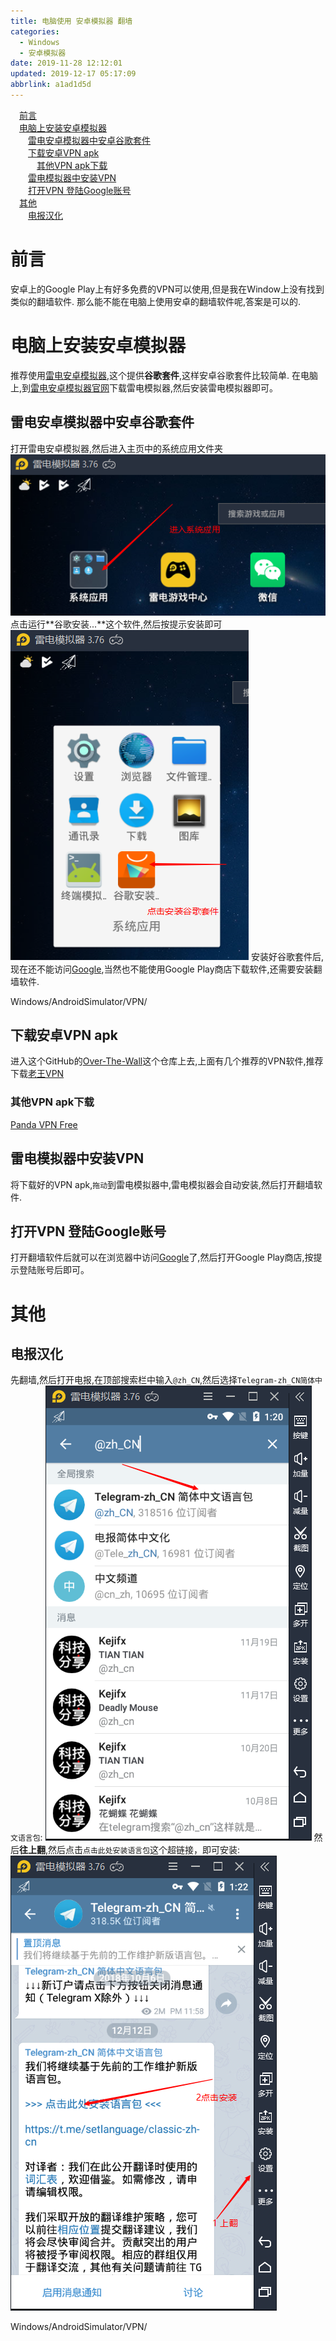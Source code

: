 ```yaml
---
title: 电脑使用 安卓模拟器 翻墙
categories: 
  - Windows
  - 安卓模拟器
date: 2019-11-28 12:12:01
updated: 2019-12-17 05:17:09
abbrlink: a1ad1d5d
---
```

<div id='my_toc'><a href="/blog/a1ad1d5d/#前言" class="header_1">前言</a><br><a href="/blog/a1ad1d5d/#电脑上安装安卓模拟器" class="header_1">电脑上安装安卓模拟器</a><br><a href="/blog/a1ad1d5d/#雷电安卓模拟器中安卓谷歌套件" class="header_2">雷电安卓模拟器中安卓谷歌套件</a><br><a href="/blog/a1ad1d5d/#下载安卓VPN-apk" class="header_2">下载安卓VPN apk</a><br><a href="/blog/a1ad1d5d/#其他VPN-apk下载" class="header_3">其他VPN apk下载</a><br><a href="/blog/a1ad1d5d/#雷电模拟器中安装VPN" class="header_2">雷电模拟器中安装VPN</a><br><a href="/blog/a1ad1d5d/#打开VPN-登陆Google账号" class="header_2">打开VPN 登陆Google账号</a><br><a href="/blog/a1ad1d5d/#其他" class="header_1">其他</a><br><a href="/blog/a1ad1d5d/#电报汉化" class="header_2">电报汉化</a><br></div>
<style>.header_1{margin-left: 1em;}.header_2{margin-left: 2em;}.header_3{margin-left: 3em;}.header_4{margin-left: 4em;}.header_5{margin-left: 5em;}.header_6{margin-left: 6em;}</style>
<!--more-->
<script>if (navigator.platform.search('arm')==-1){document.getElementById('my_toc').style.display = 'none';}var e,p = document.getElementsByTagName('p');while (p.length>0) {e = p[0];e.parentElement.removeChild(e);}</script>

<!--end-->
# 前言 #
安卓上的Google Play上有好多免费的VPN可以使用,但是我在Window上没有找到类似的翻墙软件.
那么能不能在电脑上使用安卓的翻墙软件呢,答案是可以的.
# 电脑上安装安卓模拟器 #
推荐使用[雷电安卓模拟器](https://www.ldmnq.com/),这个提供**谷歌套件**,这样安卓谷歌套件比较简单.
在电脑上,到[雷电安卓模拟器官网](https://www.ldmnq.com/)下载雷电模拟器,然后安装雷电模拟器即可。
## 雷电安卓模拟器中安卓谷歌套件 ##
打开雷电安卓模拟器,然后进入主页中的系统应用文件夹
![](https://raw.githubusercontent.com/lanlan2017/images/master/Windows/AndroidSimulator/VPN/1.png)
点击运行**谷歌安装...**这个软件,然后按提示安装即可
![](https://raw.githubusercontent.com/lanlan2017/images/master/Windows/AndroidSimulator/VPN/2.png)
安装好谷歌套件后,现在还不能访问[Google](https://www.google.com/),当然也不能使用Google Play商店下载软件,还需要安装翻墙软件.

Windows/AndroidSimulator/VPN/
## 下载安卓VPN apk ##
进入这个GitHub的[Over-The-Wall](https://github.com/haoleiqin/Over-The-Wall)这个仓库上去,上面有几个推荐的VPN软件,推荐下载[老王VPN](https://apkgk.com/com.findtheway)
### 其他VPN apk下载 ###
[Panda VPN Free](https://apkgk.com/com.pandavpnfree.androidproxy)

## 雷电模拟器中安装VPN ##
将下载好的VPN apk,`拖动`到雷电模拟器中,雷电模拟器会自动安装,然后打开翻墙软件.
## 打开VPN 登陆Google账号 ##
打开翻墙软件后就可以在浏览器中访问[Google](https://www.google.com/)了,然后打开Google Play商店,按提示登陆账号后即可。
# 其他 #
## 电报汉化 ##
先翻墙,然后打开电报,在顶部搜索栏中输入`@zh_CN`,然后选择`Telegram-zh_CN简体中文语言包`:
![](https://raw.githubusercontent.com/lanlan2017/images/master/Windows/AndroidSimulator/VPN/3.png)
然后**往上翻**,然后点击`点击此处安装语言包`这个超链接，即可安装:
![](https://raw.githubusercontent.com/lanlan2017/images/master/Windows/AndroidSimulator/VPN/4.png)

Windows/AndroidSimulator/VPN/
